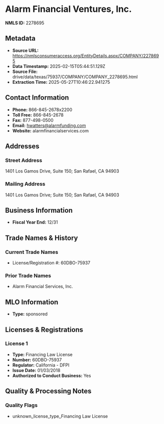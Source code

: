 # Alarm Financial Ventures, Inc.

**NMLS ID:** 2278695

## Metadata
- **Source URL:** https://nmlsconsumeraccess.org/EntityDetails.aspx/COMPANY/2278695
- **Data Timestamp:** 2025-02-15T05:44:51.129Z
- **Source File:** drive/data/texas/75937/COMPANY/COMPANY_2278695.html
- **Extraction Time:** 2025-05-27T10:46:22.941275

## Contact Information
- **Phone:** 866-845-2678x2200
- **Toll Free:** 866-845-2678
- **Fax:** 877-498-0500
- **Email:** hwatters@alarmfunding.com
- **Website:** alarmfinancialservices.com

## Addresses
### Street Address
1401 Los Gamos Drive, Suite 150; San Rafael, CA 94903

### Mailing Address
1401 Los Gamos Drive; Suite 150; San Rafael, CA 94903

## Business Information
- **Fiscal Year End:** 12/31

## Trade Names & History
### Current Trade Names
- License/Registration #: 60DBO-75937

### Prior Trade Names
- Alarm Financial Services, Inc.

## MLO Information
- **Type:** sponsored

## Licenses & Registrations

### License 1
- **Type:** Financing Law License
- **Number:** 60DBO-75937
- **Regulator:** California - DFPI
- **Issue Date:** 01/03/2018
- **Authorized to Conduct Business:** Yes

## Quality & Processing Notes
### Quality Flags
- unknown_license_type_Financing Law License
